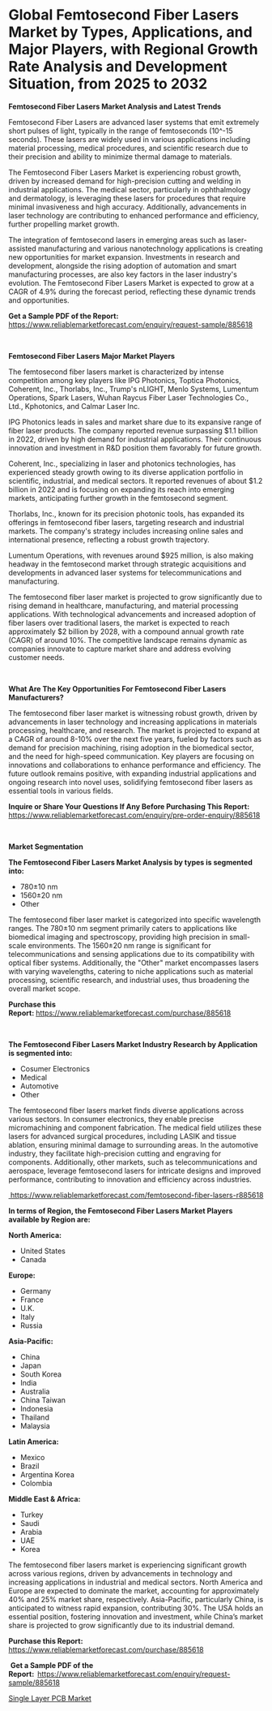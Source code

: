 <p><h1>Global Femtosecond Fiber Lasers Market by Types, Applications, and Major Players, with Regional Growth Rate Analysis and Development Situation, from 2025 to 2032</h1></p><p><strong>Femtosecond Fiber Lasers Market Analysis and Latest Trends</strong></p>
<p><p>Femtosecond Fiber Lasers are advanced laser systems that emit extremely short pulses of light, typically in the range of femtoseconds (10^-15 seconds). These lasers are widely used in various applications including material processing, medical procedures, and scientific research due to their precision and ability to minimize thermal damage to materials.</p><p>The Femtosecond Fiber Lasers Market is experiencing robust growth, driven by increased demand for high-precision cutting and welding in industrial applications. The medical sector, particularly in ophthalmology and dermatology, is leveraging these lasers for procedures that require minimal invasiveness and high accuracy. Additionally, advancements in laser technology are contributing to enhanced performance and efficiency, further propelling market growth.</p><p>The integration of femtosecond lasers in emerging areas such as laser-assisted manufacturing and various nanotechnology applications is creating new opportunities for market expansion. Investments in research and development, alongside the rising adoption of automation and smart manufacturing processes, are also key factors in the laser industry's evolution. The Femtosecond Fiber Lasers Market is expected to grow at a CAGR of 4.9% during the forecast period, reflecting these dynamic trends and opportunities.</p></p>
<p><strong>Get a Sample PDF of the Report:&nbsp;</strong> <a href="https://www.reliablemarketforecast.com/enquiry/request-sample/885618?utm_campaign=2932&utm_medium=2&utm_source=Github&utm_content=ia&utm_term=06042025&utm_id=femtosecond-fiber-lasers">https://www.reliablemarketforecast.com/enquiry/request-sample/885618</a></p>
<p>&nbsp;</p>
<p><strong>Femtosecond Fiber Lasers Major Market Players</strong></p>
<p><p>The femtosecond fiber lasers market is characterized by intense competition among key players like IPG Photonics, Toptica Photonics, Coherent, Inc., Thorlabs, Inc., Trump's nLIGHT, Menlo Systems, Lumentum Operations, Spark Lasers, Wuhan Raycus Fiber Laser Technologies Co., Ltd., Kphotonics, and Calmar Laser Inc. </p><p>IPG Photonics leads in sales and market share due to its expansive range of fiber laser products. The company reported revenue surpassing $1.1 billion in 2022, driven by high demand for industrial applications. Their continuous innovation and investment in R&D position them favorably for future growth.</p><p>Coherent, Inc., specializing in laser and photonics technologies, has experienced steady growth owing to its diverse application portfolio in scientific, industrial, and medical sectors. It reported revenues of about $1.2 billion in 2022 and is focusing on expanding its reach into emerging markets, anticipating further growth in the femtosecond segment.</p><p>Thorlabs, Inc., known for its precision photonic tools, has expanded its offerings in femtosecond fiber lasers, targeting research and industrial markets. The company's strategy includes increasing online sales and international presence, reflecting a robust growth trajectory.</p><p>Lumentum Operations, with revenues around $925 million, is also making headway in the femtosecond market through strategic acquisitions and developments in advanced laser systems for telecommunications and manufacturing.</p><p>The femtosecond fiber laser market is projected to grow significantly due to rising demand in healthcare, manufacturing, and material processing applications. With technological advancements and increased adoption of fiber lasers over traditional lasers, the market is expected to reach approximately $2 billion by 2028, with a compound annual growth rate (CAGR) of around 10%. The competitive landscape remains dynamic as companies innovate to capture market share and address evolving customer needs.</p></p>
<p>&nbsp;</p>
<p><strong>What Are The Key Opportunities For Femtosecond Fiber Lasers Manufacturers?</strong></p>
<p><p>The femtosecond fiber laser market is witnessing robust growth, driven by advancements in laser technology and increasing applications in materials processing, healthcare, and research. The market is projected to expand at a CAGR of around 8-10% over the next five years, fueled by factors such as demand for precision machining, rising adoption in the biomedical sector, and the need for high-speed communication. Key players are focusing on innovations and collaborations to enhance performance and efficiency. The future outlook remains positive, with expanding industrial applications and ongoing research into novel uses, solidifying femtosecond fiber lasers as essential tools in various fields.</p></p>
<p><strong>Inquire or Share Your Questions If Any Before Purchasing This Report:</strong> <a href="https://www.reliablemarketforecast.com/enquiry/pre-order-enquiry/885618?utm_campaign=2932&utm_medium=2&utm_source=Github&utm_content=ia&utm_term=06042025&utm_id=femtosecond-fiber-lasers">https://www.reliablemarketforecast.com/enquiry/pre-order-enquiry/885618</a></p>
<p>&nbsp;</p>
<p><strong>Market Segmentation</strong></p>
<p><strong>The Femtosecond Fiber Lasers Market Analysis by types is segmented into:</strong></p>
<p><ul><li>780±10 nm</li><li>1560±20 nm</li><li>Other</li></ul></p>
<p><p>The femtosecond fiber laser market is categorized into specific wavelength ranges. The 780±10 nm segment primarily caters to applications like biomedical imaging and spectroscopy, providing high precision in small-scale environments. The 1560±20 nm range is significant for telecommunications and sensing applications due to its compatibility with optical fiber systems. Additionally, the "Other" market encompasses lasers with varying wavelengths, catering to niche applications such as material processing, scientific research, and industrial uses, thus broadening the overall market scope.</p></p>
<p><strong>Purchase this Report:&nbsp;</strong><a href="https://www.reliablemarketforecast.com/purchase/885618?utm_campaign=2932&utm_medium=2&utm_source=Github&utm_content=ia&utm_term=06042025&utm_id=femtosecond-fiber-lasers">https://www.reliablemarketforecast.com/purchase/885618</a></p>
<p>&nbsp;</p>
<p><strong>The Femtosecond Fiber Lasers Market Industry Research by Application is segmented into:</strong></p>
<p><ul><li>Cosumer Electronics</li><li>Medical</li><li>Automotive</li><li>Other</li></ul></p>
<p><p>The femtosecond fiber lasers market finds diverse applications across various sectors. In consumer electronics, they enable precise micromachining and component fabrication. The medical field utilizes these lasers for advanced surgical procedures, including LASIK and tissue ablation, ensuring minimal damage to surrounding areas. In the automotive industry, they facilitate high-precision cutting and engraving for components. Additionally, other markets, such as telecommunications and aerospace, leverage femtosecond lasers for intricate designs and improved performance, contributing to innovation and efficiency across industries.</p></p>
<p><a href="https://www.reliablemarketforecast.com/femtosecond-fiber-lasers-r885618?utm_campaign=2932&utm_medium=2&utm_source=Github&utm_content=ia&utm_term=06042025&utm_id=femtosecond-fiber-lasers">&nbsp;https://www.reliablemarketforecast.com/femtosecond-fiber-lasers-r885618</a></p>
<p><strong>In terms of Region, the Femtosecond Fiber Lasers Market Players available by Region are:</strong></p>
<p>
    <p> <strong> North America: </strong>
        <ul>
            <li>United States</li>
            <li>Canada</li>
        </ul>
        </p> 
    <p> <strong> Europe: </strong>
        <ul>
            <li>Germany</li>
            <li>France</li>
            <li>U.K.</li>
            <li>Italy</li>
            <li>Russia</li>
        </ul>
        </p> 
    <p> <strong> Asia-Pacific: </strong>
        <ul>
            <li>China</li>
            <li>Japan</li>
            <li>South Korea</li>
            <li>India</li>
            <li>Australia</li>
            <li>China Taiwan</li>
            <li>Indonesia</li>
            <li>Thailand</li>
            <li>Malaysia</li>
        </ul>
        </p> 
    <p> <strong> Latin America: </strong>
        <ul>
            <li>Mexico</li>
            <li>Brazil</li>
            <li>Argentina Korea</li>
            <li>Colombia</li>
        </ul>
        </p> 
    <p> <strong> Middle East & Africa: </strong>
        <ul>
            <li>Turkey</li>
            <li>Saudi</li>
            <li>Arabia</li>
            <li>UAE</li>
            <li>Korea</li>
        </ul>
    </p>
    </p>
<p><p>The femtosecond fiber lasers market is experiencing significant growth across various regions, driven by advancements in technology and increasing applications in industrial and medical sectors. North America and Europe are expected to dominate the market, accounting for approximately 40% and 25% market share, respectively. Asia-Pacific, particularly China, is anticipated to witness rapid expansion, contributing 30%. The USA holds an essential position, fostering innovation and investment, while China’s market share is projected to grow significantly due to its industrial demand.</p></p>
<p><strong>Purchase this Report: </strong><a href="https://www.reliablemarketforecast.com/purchase/885618?utm_campaign=2932&utm_medium=2&utm_source=Github&utm_content=ia&utm_term=06042025&utm_id=femtosecond-fiber-lasers">https://www.reliablemarketforecast.com/purchase/885618</a></p>
<p>&nbsp;<strong>Get a Sample PDF of the Report:&nbsp;&nbsp;</strong><a href="https://www.reliablemarketforecast.com/enquiry/request-sample/885618?utm_campaign=2932&utm_medium=2&utm_source=Github&utm_content=ia&utm_term=06042025&utm_id=femtosecond-fiber-lasers">https://www.reliablemarketforecast.com/enquiry/request-sample/885618</a></p>
<p><strong></strong></p>
<p><p><a href="https://github.com/amoakuolaopa/Market-Research-Report-List-1/blob/main/single-layer-pcb-market.md?utm_campaign=2932&utm_medium=2&utm_source=Github&utm_content=ia&utm_term=06042025&utm_id=femtosecond-fiber-lasers">Single Layer PCB Market</a></p></p>